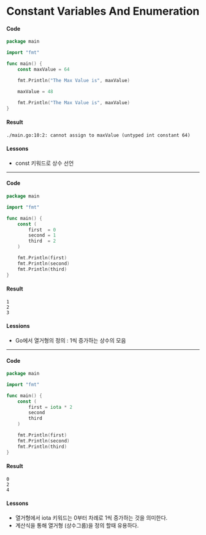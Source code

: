 # Constant Variables And Enumeration

#### Code
```go
package main

import "fmt"

func main() {
	const maxValue = 64

	fmt.Println("The Max Value is", maxValue)

	maxValue = 48

	fmt.Println("The Max Value is", maxValue)
}
```
#### Result
```
./main.go:10:2: cannot assign to maxValue (untyped int constant 64)
```
#### Lessons
- const 키워드로 상수 선언

<hr>

#### Code
```go
package main

import "fmt"

func main() {
	const (
		first  = 0
		second = 1
		third  = 2
	)

	fmt.Println(first)
	fmt.Println(second)
	fmt.Println(third)
}

```
#### Result
```
1
2
3
```
#### Lessions
- Go에서 열거형의 정의 : 1씩 증가하는 상수의 모음

<hr>

#### Code
```go
package main

import "fmt"

func main() {
	const (
		first = iota * 2
		second
		third
	)

	fmt.Println(first)
	fmt.Println(second)
	fmt.Println(third)
}
```
#### Result
```
0
2
4
```
#### Lessons
- 열거형에서 iota 키워드는 0부터 차례로 1씩 증가하는 것을 의미한다.
- 계산식을 통해 열거형 (상수그룹)을 정의 할때 유용하다.
